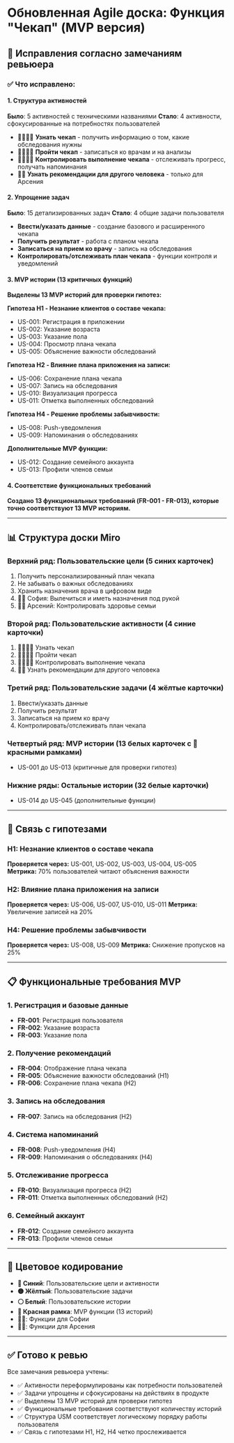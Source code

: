 # Обновленная Agile доска: Функция "Чекап" (MVP версия)

## 🎯 Исправления согласно замечаниям ревьюера

### ✅ Что исправлено:

#### 1. Структура активностей
**Было**: 5 активностей с техническими названиями
**Стало**: 4 активности, сфокусированные на потребностях пользователей
- 👩‍💻👨‍💼 **Узнать чекап** - получить информацию о том, какие обследования нужны
- 👩‍💻👨‍💼 **Пройти чекап** - записаться ко врачам и на анализы
- 👩‍💻👨‍💼 **Контролировать выполнение чекапа** - отслеживать прогресс, получать напоминания
- 👨‍💼 **Узнать рекомендации для другого человека** - только для Арсения

#### 2. Упрощение задач
**Было**: 15 детализированных задач
**Стало**: 4 общие задачи пользователя
- **Ввести/указать данные** - создание базового и расширенного чекапа
- **Получить результат** - работа с планом чекапа
- **Записаться на прием ко врачу** - запись на обследования
- **Контролировать/отслеживать план чекапа** - функции контроля и уведомлений

#### 3. MVP истории (13 критичных функций)
**Выделены 13 MVP историй для проверки гипотез:**

**Гипотеза H1 - Незнание клиентов о составе чекапа:**
- US-001: Регистрация в приложении
- US-002: Указание возраста
- US-003: Указание пола
- US-004: Просмотр плана чекапа
- US-005: Объяснение важности обследований

**Гипотеза H2 - Влияние плана приложения на записи:**
- US-006: Сохранение плана чекапа
- US-007: Запись на обследования
- US-010: Визуализация прогресса
- US-011: Отметка выполненных обследований

**Гипотеза H4 - Решение проблемы забывчивости:**
- US-008: Push-уведомления
- US-009: Напоминания о обследованиях

**Дополнительные MVP функции:**
- US-012: Создание семейного аккаунта
- US-013: Профили членов семьи

#### 4. Соответствие функциональных требований
**Создано 13 функциональных требований (FR-001 - FR-013), которые точно соответствуют 13 MVP историям.**

---

## 📊 Структура доски Miro

### Верхний ряд: Пользовательские цели (5 синих карточек)
1. Получить персонализированный план чекапа
2. Не забывать о важных обследованиях
3. Хранить назначения врача в цифровом виде
4. 👩‍💻 София: Вылечиться и иметь назначения под рукой
5. 👨‍💼 Арсений: Контролировать здоровье семьи

### Второй ряд: Пользовательские активности (4 синие карточки)
1. 👩‍💻👨‍💼 Узнать чекап
2. 👩‍💻👨‍💼 Пройти чекап
3. 👩‍💻👨‍💼 Контролировать выполнение чекапа
4. 👨‍💼 Узнать рекомендации для другого человека

### Третий ряд: Пользовательские задачи (4 жёлтые карточки)
1. Ввести/указать данные
2. Получить результат
3. Записаться на прием ко врачу
4. Контролировать/отслеживать план чекапа

### Четвертый ряд: MVP истории (13 белых карточек с 🔴 красными рамками)
- US-001 до US-013 (критичные для проверки гипотез)

### Нижние ряды: Остальные истории (32 белые карточки)
- US-014 до US-045 (дополнительные функции)

---

## 🎯 Связь с гипотезами

### H1: Незнание клиентов о составе чекапа
**Проверяется через:** US-001, US-002, US-003, US-004, US-005
**Метрика:** 70% пользователей читают объяснения важности

### H2: Влияние плана приложения на записи
**Проверяется через:** US-006, US-007, US-010, US-011
**Метрика:** Увеличение записей на 20%

### H4: Решение проблемы забывчивости
**Проверяется через:** US-008, US-009
**Метрика:** Снижение пропусков на 25%

---

## 📋 Функциональные требования MVP

### 1. Регистрация и базовые данные
- **FR-001**: Регистрация пользователя
- **FR-002**: Указание возраста
- **FR-003**: Указание пола

### 2. Получение рекомендаций
- **FR-004**: Отображение плана чекапа
- **FR-005**: Объяснение важности обследований (H1)
- **FR-006**: Сохранение плана чекапа (H2)

### 3. Запись на обследования
- **FR-007**: Запись на обследования (H2)

### 4. Система напоминаний
- **FR-008**: Push-уведомления (H4)
- **FR-009**: Напоминания о обследованиях (H4)

### 5. Отслеживание прогресса
- **FR-010**: Визуализация прогресса (H2)
- **FR-011**: Отметка выполненных обследований (H2)

### 6. Семейный аккаунт
- **FR-012**: Создание семейного аккаунта
- **FR-013**: Профили членов семьи

---

## 🎨 Цветовое кодирование

- **🔵 Синий**: Пользовательские цели и активности
- **🟡 Жёлтый**: Пользовательские задачи
- **⚪ Белый**: Пользовательские истории
- **🔴 Красная рамка**: MVP функции (13 историй)
- **👩‍💻**: Функции для Софии
- **👨‍💼**: Функции для Арсения

---

## ✅ Готово к ревью

Все замечания ревьюера учтены:
- ✅ Активности переформулированы как потребности пользователей
- ✅ Задачи упрощены и сфокусированы на действиях в продукте
- ✅ Выделены 13 MVP историй для проверки гипотез
- ✅ Функциональные требования соответствуют количеству историй
- ✅ Структура USM соответствует логическому порядку работы пользователя
- ✅ Связь с гипотезами H1, H2, H4 четко прослеживается 